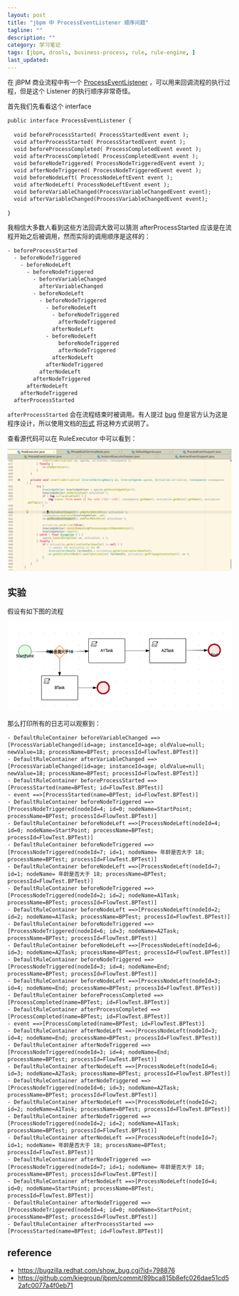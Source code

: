```yaml
---
layout: post
title: "jbpm 中 ProcessEventListener 顺序问题"
tagline: ""
description: ""
category: 学习笔记
tags: [jbpm, drools, business-process, rule, rule-engine, ]
last_updated:
---
```


在 jBPM 商业流程中有一个 [ProcessEventListener](https://docs.jboss.org/drools/release/7.11.0.Final/kie-api-javadoc/) ，可以用来回调流程的执行过程，但是这个 Listener 的执行顺序非常奇怪。

首先我们先看看这个 interface

    public interface ProcessEventListener {

      void beforeProcessStarted( ProcessStartedEvent event );
      void afterProcessStarted( ProcessStartedEvent event );
      void beforeProcessCompleted( ProcessCompletedEvent event );
      void afterProcessCompleted( ProcessCompletedEvent event );
      void beforeNodeTriggered( ProcessNodeTriggeredEvent event );
      void afterNodeTriggered( ProcessNodeTriggeredEvent event );
      void beforeNodeLeft( ProcessNodeLeftEvent event );
      void afterNodeLeft( ProcessNodeLeftEvent event );
      void beforeVariableChanged(ProcessVariableChangedEvent event);
      void afterVariableChanged(ProcessVariableChangedEvent event);

    }


我相信大多数人看到这些方法回调大致可以猜测 afterProcessStarted 应该是在流程开始之后被调用，然而实际的调用顺序是这样的：


    - beforeProcessStarted
      - beforeNodeTriggered
        - beforeNodeLeft
          - beforeNodeTriggered
            - beforeVariableChanged
              afterVariableChanged
            - beforeNodeLeft
              - beforeNodeTriggered
                - beforeNodeLeft
                  - beforeNodeTriggered
                    afterNodeTriggered
                  afterNodeLeft
                - beforeNodeLeft
                    beforeNodeTriggered
                    afterNodeTriggered
                  afterNodeLeft
                afterNodeTriggered
              afterNodeLeft
            afterNodeTriggered
          afterNodeLeft
        afterNodeTriggered
      afterProcessStarted

`afterProcessStarted` 会在流程结束时被调用。有人提过 [bug](https://bugzilla.redhat.com/show_bug.cgi?id=798876) 但是官方认为这是程序设计，所以使用文档的[形式](https://github.com/kiegroup/jbpm/commit/89bca815b8efc026dae51cd52afc0077a4f0eb71) 将这种方式说明了。


查看源代码可以在 RuleExecutor 中可以看到：

![jbpm listener](/assets/jbpm-screenshot-area-2019-05-23-194532.png)


## 实验

假设有如下图的流程

![jbpm process](/assets/jbpm-process-event-listener-order-2019-05-24-181428.png)

那么打印所有的日志可以观察到：

    - DefaultRuleContainer beforeVariableChanged ==>[ProcessVariableChanged(id=age; instanceId=age; oldValue=null; newValue=18; processName=BPTest; processId=FlowTest.BPTest)]
    - DefaultRuleContainer afterVariableChanged ==>[ProcessVariableChanged(id=age; instanceId=age; oldValue=null; newValue=18; processName=BPTest; processId=FlowTest.BPTest)]
    - DefaultRuleContainer beforeProcessStarted ==>[ProcessStarted(name=BPTest; id=FlowTest.BPTest)]
    - event ==>[ProcessStarted(name=BPTest; id=FlowTest.BPTest)]
    - DefaultRuleContainer beforeNodeTriggered ==>[ProcessNodeTriggered(nodeId=4; id=0; nodeName=StartPoint; processName=BPTest; processId=FlowTest.BPTest)]
    - DefaultRuleContainer beforeNodeLeft ==>[ProcessNodeLeft(nodeId=4; id=0; nodeName=StartPoint; processName=BPTest; processId=FlowTest.BPTest)]
    - DefaultRuleContainer beforeNodeTriggered ==>[ProcessNodeTriggered(nodeId=7; id=1; nodeName= 年龄是否大于 18; processName=BPTest; processId=FlowTest.BPTest)]
    - DefaultRuleContainer beforeNodeLeft ==>[ProcessNodeLeft(nodeId=7; id=1; nodeName= 年龄是否大于 18; processName=BPTest; processId=FlowTest.BPTest)]
    - DefaultRuleContainer beforeNodeTriggered ==>[ProcessNodeTriggered(nodeId=2; id=2; nodeName=A1Task; processName=BPTest; processId=FlowTest.BPTest)]
    - DefaultRuleContainer beforeNodeLeft ==>[ProcessNodeLeft(nodeId=2; id=2; nodeName=A1Task; processName=BPTest; processId=FlowTest.BPTest)]
    - DefaultRuleContainer beforeNodeTriggered ==>[ProcessNodeTriggered(nodeId=6; id=3; nodeName=A2Task; processName=BPTest; processId=FlowTest.BPTest)]
    - DefaultRuleContainer beforeNodeLeft ==>[ProcessNodeLeft(nodeId=6; id=3; nodeName=A2Task; processName=BPTest; processId=FlowTest.BPTest)]
    - DefaultRuleContainer beforeNodeTriggered ==>[ProcessNodeTriggered(nodeId=3; id=4; nodeName=End; processName=BPTest; processId=FlowTest.BPTest)]
    - DefaultRuleContainer beforeNodeLeft ==>[ProcessNodeLeft(nodeId=3; id=4; nodeName=End; processName=BPTest; processId=FlowTest.BPTest)]
    - DefaultRuleContainer beforeProcessCompleted ==>[ProcessCompleted(name=BPTest; id=FlowTest.BPTest)]
    - DefaultRuleContainer afterProcessCompleted ==>[ProcessCompleted(name=BPTest; id=FlowTest.BPTest)]
    - event ==>[ProcessCompleted(name=BPTest; id=FlowTest.BPTest)]
    - DefaultRuleContainer afterNodeLeft ==>[ProcessNodeLeft(nodeId=3; id=4; nodeName=End; processName=BPTest; processId=FlowTest.BPTest)]
    - DefaultRuleContainer afterNodeTriggered ==>[ProcessNodeTriggered(nodeId=3; id=4; nodeName=End; processName=BPTest; processId=FlowTest.BPTest)]
    - DefaultRuleContainer afterNodeLeft ==>[ProcessNodeLeft(nodeId=6; id=3; nodeName=A2Task; processName=BPTest; processId=FlowTest.BPTest)]
    - DefaultRuleContainer afterNodeTriggered ==>[ProcessNodeTriggered(nodeId=6; id=3; nodeName=A2Task; processName=BPTest; processId=FlowTest.BPTest)]
    - DefaultRuleContainer afterNodeLeft ==>[ProcessNodeLeft(nodeId=2; id=2; nodeName=A1Task; processName=BPTest; processId=FlowTest.BPTest)]
    - DefaultRuleContainer afterNodeTriggered ==>[ProcessNodeTriggered(nodeId=2; id=2; nodeName=A1Task; processName=BPTest; processId=FlowTest.BPTest)]
    - DefaultRuleContainer afterNodeLeft ==>[ProcessNodeLeft(nodeId=7; id=1; nodeName= 年龄是否大于 18; processName=BPTest; processId=FlowTest.BPTest)]
    - DefaultRuleContainer afterNodeTriggered ==>[ProcessNodeTriggered(nodeId=7; id=1; nodeName= 年龄是否大于 18; processName=BPTest; processId=FlowTest.BPTest)]
    - DefaultRuleContainer afterNodeLeft ==>[ProcessNodeLeft(nodeId=4; id=0; nodeName=StartPoint; processName=BPTest; processId=FlowTest.BPTest)]
    - DefaultRuleContainer afterNodeTriggered ==>[ProcessNodeTriggered(nodeId=4; id=0; nodeName=StartPoint; processName=BPTest; processId=FlowTest.BPTest)]
    - DefaultRuleContainer afterProcessStarted ==>[ProcessStarted(name=BPTest; id=FlowTest.BPTest)]


## reference

- <https://bugzilla.redhat.com/show_bug.cgi?id=798876>
- <https://github.com/kiegroup/jbpm/commit/89bca815b8efc026dae51cd52afc0077a4f0eb71>
